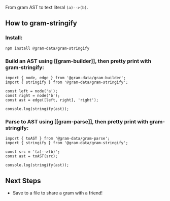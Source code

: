 From gram AST to text literal `(a)-->(b)`.

## How to gram-stringify

### Install:

```
npm install @gram-data/gram-stringify
```

### Build an AST using [[gram-builder]], then pretty print with gram-stringify:

```
import { node, edge } from '@gram-data/gram-builder';
import { stringify } from '@gram-data/gram-stringify'; 

const left = node('a');
const right = node('b');
const ast = edge([left, right], 'right');

console.log(stringify(ast));
```

### Parse to AST using [[gram-parse]], then pretty print with gram-stringify:

```
import { toAST } from '@gram-data/gram-parse'; 
import { stringify } from '@gram-data/gram-stringify'; 

const src = '(a)-->(b)';
const ast = toAST(src);

console.log(stringify(ast));
```

## Next Steps

- Save to a file to share a gram with a friend!